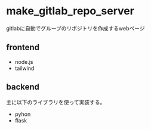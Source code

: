# make_gitlab_repo_server

gitlabに自動でグループのリポジトリを作成するwebページ

## frontend
- node.js
- tailwind

## backend
主に以下のライブラリを使って実装する。
- pyhon
- flask